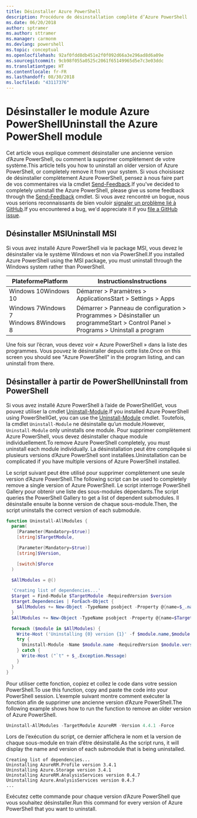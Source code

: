 ```yaml
---
title: Désinstaller Azure PowerShell
description: Procédure de désinstallation complète d’Azure PowerShell
ms.date: 06/20/2018
author: sptramer
ms.author: sttramer
ms.manager: carmonm
ms.devlang: powershell
ms.topic: conceptual
ms.openlocfilehash: 92af0fdd8db451e2f0f092d66a3e296ad8d6a09e
ms.sourcegitcommit: 9cb98f055a0525c2061f65149965d5e7c3e03ddc
ms.translationtype: HT
ms.contentlocale: fr-FR
ms.lasthandoff: 08/30/2018
ms.locfileid: "43117376"
---
```

# <a name="uninstall-the-azure-powershell-module"></a><span data-ttu-id="9fd49-103">Désinstaller le module Azure PowerShell</span><span class="sxs-lookup"><span data-stu-id="9fd49-103">Uninstall the Azure PowerShell module</span></span>

<span data-ttu-id="9fd49-104">Cet article vous explique comment désinstaller une ancienne version d’Azure PowerShell, ou comment la supprimer complètement de votre système.</span><span class="sxs-lookup"><span data-stu-id="9fd49-104">This article tells you how to uninstall an older version of Azure PowerShell, or completely remove it from your system.</span></span> <span data-ttu-id="9fd49-105">Si vous choisissez de désinstaller complètement Azure PowerShell, pensez à nous faire part de vos commentaires via la cmdlet [Send-Feedback](/powershell/module/azurerm.profile/send-feedback).</span><span class="sxs-lookup"><span data-stu-id="9fd49-105">If you've decided to completely uninstall the Azure PowerShell, please give us some feedback through the [Send-Feedback](/powershell/module/azurerm.profile/send-feedback) cmdlet.</span></span>
<span data-ttu-id="9fd49-106">Si vous avez rencontré un bogue, nous vous serions reconnaissants de bien vouloir [signaler un problème lié à GitHub](https://github.com/azure/azure-powershell/issues).</span><span class="sxs-lookup"><span data-stu-id="9fd49-106">If you encountered a bug, we'd appreciate it if you [file a GitHub issue](https://github.com/azure/azure-powershell/issues).</span></span>

## <a name="uninstall-msi"></a><span data-ttu-id="9fd49-107">Désinstaller MSI</span><span class="sxs-lookup"><span data-stu-id="9fd49-107">Uninstall MSI</span></span>

<span data-ttu-id="9fd49-108">Si vous avez installé Azure PowerShell via le package MSI, vous devez le désinstaller via le système Windows et non via PowerShell.</span><span class="sxs-lookup"><span data-stu-id="9fd49-108">If you installed Azure PowerShell using the MSI package, you must uninstall through the Windows system rather than PowerShell.</span></span>

| <span data-ttu-id="9fd49-109">Plateforme</span><span class="sxs-lookup"><span data-stu-id="9fd49-109">Platform</span></span> | <span data-ttu-id="9fd49-110">Instructions</span><span class="sxs-lookup"><span data-stu-id="9fd49-110">Instructions</span></span> |
|----------|--------------|
| <span data-ttu-id="9fd49-111">Windows 10</span><span class="sxs-lookup"><span data-stu-id="9fd49-111">Windows 10</span></span> | <span data-ttu-id="9fd49-112">Démarrer > Paramètres > Applications</span><span class="sxs-lookup"><span data-stu-id="9fd49-112">Start > Settings > Apps</span></span> |
| <span data-ttu-id="9fd49-113">Windows 7</span><span class="sxs-lookup"><span data-stu-id="9fd49-113">Windows 7</span></span> </br><span data-ttu-id="9fd49-114">Windows 8</span><span class="sxs-lookup"><span data-stu-id="9fd49-114">Windows 8</span></span> | <span data-ttu-id="9fd49-115">Démarrer > Panneau de configuration > Programmes > Désinstaller un programme</span><span class="sxs-lookup"><span data-stu-id="9fd49-115">Start > Control Panel > Programs > Uninstall a program</span></span> |

<span data-ttu-id="9fd49-116">Une fois sur l’écran, vous devez voir « Azure PowerShell » dans la liste des programmes. Vous pouvez le désinstaller depuis cette liste.</span><span class="sxs-lookup"><span data-stu-id="9fd49-116">Once on this screen you should see "Azure PowerShell" in the program listing, and can uninstall from there.</span></span>

## <a name="uninstall-from-powershell"></a><span data-ttu-id="9fd49-117">Désinstaller à partir de PowerShell</span><span class="sxs-lookup"><span data-stu-id="9fd49-117">Uninstall from PowerShell</span></span>

<span data-ttu-id="9fd49-118">Si vous avez installé Azure PowerShell à l’aide de PowerShellGet, vous pouvez utiliser la cmdlet [Uninstall-Module](/powershell/module/powershellget/uninstall-module).</span><span class="sxs-lookup"><span data-stu-id="9fd49-118">If you installed Azure PowerShell using PowerShellGet, you can use the [Uninstall-Module](/powershell/module/powershellget/uninstall-module) cmdlet.</span></span> <span data-ttu-id="9fd49-119">Toutefois, la cmdlet `Uninstall-Module` ne désinstalle qu’un module.</span><span class="sxs-lookup"><span data-stu-id="9fd49-119">However, `Uninstall-Module` only uninstalls one module.</span></span> <span data-ttu-id="9fd49-120">Pour supprimer complètement Azure PowerShell, vous devez désinstaller chaque module individuellement.</span><span class="sxs-lookup"><span data-stu-id="9fd49-120">To remove Azure PowerShell completely, you must uninstall each module individually.</span></span> <span data-ttu-id="9fd49-121">La désinstallation peut être compliquée si plusieurs versions d’Azure PowerShell sont installées.</span><span class="sxs-lookup"><span data-stu-id="9fd49-121">Uninstallation can be complicated if you have multiple versions of Azure PowerShell installed.</span></span>

<span data-ttu-id="9fd49-122">Le script suivant peut être utilisé pour supprimer complètement une seule version d’Azure PowerShell.</span><span class="sxs-lookup"><span data-stu-id="9fd49-122">The following script can be used to completely remove a single version of Azure PowerShell.</span></span> <span data-ttu-id="9fd49-123">Le script interroge PowerShell Gallery pour obtenir une liste des sous-modules dépendants.</span><span class="sxs-lookup"><span data-stu-id="9fd49-123">The script queries the PowerShell Gallery to get a list of dependent submodules.</span></span> <span data-ttu-id="9fd49-124">Il désinstalle ensuite la bonne version de chaque sous-module.</span><span class="sxs-lookup"><span data-stu-id="9fd49-124">Then, the script uninstalls the correct version of each submodule.</span></span>

```powershell
function Uninstall-AllModules {
  param(
    [Parameter(Mandatory=$true)]
    [string]$TargetModule,

    [Parameter(Mandatory=$true)]
    [string]$Version,

    [switch]$Force
  )

  $AllModules = @()

  'Creating list of dependencies...'
  $target = Find-Module $TargetModule -RequiredVersion $version
  $target.Dependencies | ForEach-Object {
    $AllModules += New-Object -TypeName psobject -Property @{name=$_.name; version=$_.requiredversion}
  }
  $AllModules += New-Object -TypeName psobject -Property @{name=$TargetModule; version=$Version}

  foreach ($module in $AllModules) {
    Write-Host ('Uninstalling {0} version {1}' -f $module.name,$module.version)
    try {
      Uninstall-Module -Name $module.name -RequiredVersion $module.version -Force:$Force -ErrorAction Stop
    } catch {
      Write-Host ("`t" + $_.Exception.Message)
    }
  }
}
```

<span data-ttu-id="9fd49-125">Pour utiliser cette fonction, copiez et collez le code dans votre session PowerShell.</span><span class="sxs-lookup"><span data-stu-id="9fd49-125">To use this function, copy and paste the code into your PowerShell session.</span></span> <span data-ttu-id="9fd49-126">L’exemple suivant montre comment exécuter la fonction afin de supprimer une ancienne version d’Azure PowerShell.</span><span class="sxs-lookup"><span data-stu-id="9fd49-126">The following example shows how to run the function to remove an older version of Azure PowerShell.</span></span>

```powershell
Uninstall-AllModules -TargetModule AzureRM -Version 4.4.1 -Force
```

<span data-ttu-id="9fd49-127">Lors de l’exécution du script, ce dernier affichera le nom et la version de chaque sous-module en train d’être désinstallé.</span><span class="sxs-lookup"><span data-stu-id="9fd49-127">As the script runs, it will display the name and version of each submodule that is being uninstalled.</span></span>

```output
Creating list of dependencies...
Uninstalling AzureRM.Profile version 3.4.1
Uninstalling Azure.Storage version 3.4.1
Uninstalling AzureRM.AnalysisServices version 0.4.7
Uninstalling Azure.AnalysisServices version 0.4.7
...
```

<span data-ttu-id="9fd49-128">Exécutez cette commande pour chaque version d’Azure PowerShell que vous souhaitez désinstaller.</span><span class="sxs-lookup"><span data-stu-id="9fd49-128">Run this command for every version of Azure PowerShell that you want to uninstall.</span></span>
